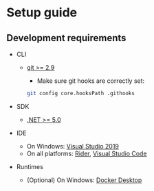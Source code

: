 # Setup guide

## Development requirements

* CLI
  * [git >= 2.9](https://git-scm.com/)
    * Make sure git hooks are correctly set:

    ```bash
    git config core.hooksPath .githooks
    ```

* SDK
  * [.NET >= 5.0](https://dotnet.microsoft.com/)
* IDE
  * On Windows: [Visual Studio 2019](https://visualstudio.microsoft.com/en/vs/)
  * On all platforms: [Rider](https://www.jetbrains.com/rider/), [Visual Studio Code](https://code.visualstudio.com/)
* Runtimes
  * (Optional) On Windows: [Docker Desktop](https://www.docker.com/products/docker-desktop)
